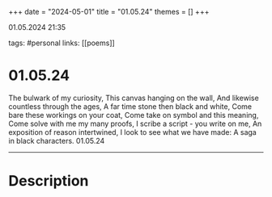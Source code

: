 +++
date = "2024-05-01"
title = "01.05.24"
themes = []
+++

01.05.2024 21:35

tags: #personal
links: [[poems]]

# 01.05.24

The bulwark of my curiosity,
This canvas hanging on the wall,
And likewise countless through the ages,
A far time stone then black and white,
Come bare these workings on your coat,
Come take on symbol and this meaning,
Come solve with me my many proofs,
I scribe a script - you write on me,
An exposition of reason intertwined,
I look to see what we have made:
A saga in black characters.
01.05.24

---

# Description


